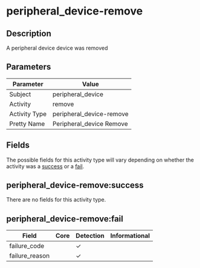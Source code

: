 peripheral_device-remove
========================

Description
-----------
A peripheral device device was removed

Parameters
----------
| Parameter     | Value                    |
| ------------- | ------------------------ |
| Subject       | peripheral_device        |
| Activity      | remove                   |
| Activity Type | peripheral_device-remove |
| Pretty Name   | Peripheral_device Remove |


Fields
------

The possible fields for this activity type will vary depending on whether the activity was a [success](#peripheral_device-removesuccess) or a [fail](#peripheral_device-removefail).


peripheral_device-remove:success
--------------------------------

There are no fields for this activity type.


peripheral_device-remove:fail
-----------------------------

| Field          | Core | Detection | Informational |
| -------------- | ---- | --------- | ------------- |
| failure_code   |      | &#10003;  |               |
| failure_reason |      | &#10003;  |               |